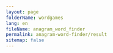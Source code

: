 ```yaml
---
layout: page
folderName: wordgames
lang: en
fileName: anagram_word_finder
permalink: anagram-word-finder/result
sitemap: false
---
```

